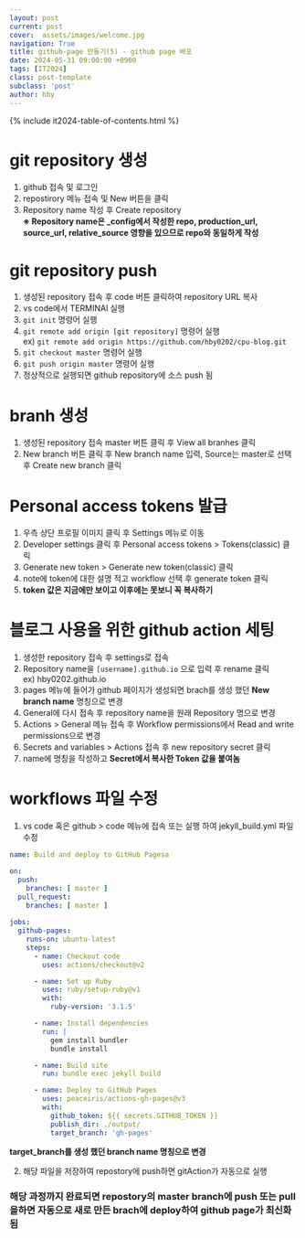 ```yaml
---
layout: post
current: post
cover:  assets/images/welcome.jpg
navigation: True
title: github-page 만들기(5) - github page 배포
date: 2024-05-31 09:00:00 +0900
tags: [IT2024]
class: post-template
subclass: 'post'
author: hby
---
```


{% include it2024-table-of-contents.html %}

# git repository 생성
1. github 접속 및 로그인
2. repostirory 메뉴 접속 및 New 버튼을 클릭
3. Repository name 작성 후 Create repository<br>
**※ Repository name은 _config에서 작성한 repo, production_url, source_url, relative_source 영향을 있으므로 repo와 동일하게 작성**


# git repository push
1. 생성된 repository 접속 후 code 버튼 클릭하여 repository URL 복사
1. vs code에서 TERMINAl 실행
2. `git init` 명령어 실행
3. `git remote add origin [git repository]` 명령어 실행<br>
ex) `git remote add origin https://github.com/hby0202/cpu-blog.git`
4. `git checkout master` 명령어 실행
5. `git push origin master` 명령어 실행
6. 정상적으로 실행되면 github repository에 소스 push 됨

# branh 생성
1. 생성된 repository 접속 master 버튼 클릭 후 View all branhes 클릭
2. New branch 버튼 클릭 후 New branch name 입력, Source는 master로 선택 후 Create new branch 클릭

# Personal access tokens 발급
1. 우측 상단 프로필 이미지 클릭 후 Settings 메뉴로 이동
2. Developer settings 클릭 후 Personal access tokens > Tokens(classic) 클릭
3. Generate new token > Generate new token(classic) 클릭
4. note에 token에 대한 설명 적고 workflow 선택 후 generate token 클릭
5. **token 값은 지금에만 보이고 이후에는 못보니 꼭 복사하기**

# 블로그 사용을 위한 github action 세팅
1. 생성한 repository 접속 후 settings로 접속
2. Repository name을 `[username].github.io` 으로 입력 후 rename 클릭<br>
ex) hby0202.github.io
3. pages 메뉴에 들어가 github 페이지가 생성되면 brach를 생성 했던 **New branch name** 명칭으로 변경
4. General에 다시 접속 후 repository name을 원래 Repository 명으로 변경
5. Actions > General 메뉴 접속 후 Workflow permissions에서 Read and write permissions으로 변경
6. Secrets and variables > Actions 접속 후 new repository secret 클릭
7. name에 명칭을 작성하고 **Secret에서 복사한 Token 값을 붙여놈**

# workflows 파일 수정

1. vs code 혹은 github > code 메뉴에 접속 또는 실행 하여 jekyll_build.yml 파일 수정

```yml
name: Build and deploy to GitHub Pagesa

on:
  push:
    branches: [ master ]
  pull_request:
    branches: [ master ]
    
jobs:
  github-pages:
    runs-on: ubuntu-latest
    steps:
      - name: Checkout code
        uses: actions/checkout@v2

      - name: Set up Ruby
        uses: ruby/setup-ruby@v1
        with:
          ruby-version: '3.1.5'

      - name: Install dependencies
        run: |
          gem install bundler
          bundle install

      - name: Build site
        run: bundle exec jekyll build

      - name: Deploy to GitHub Pages
        uses: peaceiris/actions-gh-pages@v3
        with:
          github_token: ${{ secrets.GITHUB_TOKEN }}
          publish_dir: ./output/
          target_branch: 'gh-pages'
```
   **target_branch를 생성 했던 branch name 명칭으로 변경**

2. 해당 파일을 저장하여 repostory에 push하면 gitAction가 자동으로 실행

### 해당 과정까지 완료되면 repostory의 master branch에 push 또는 pull을하면 자동으로 새로 만든 brach에 deploy하여 github page가 최신화 됨







